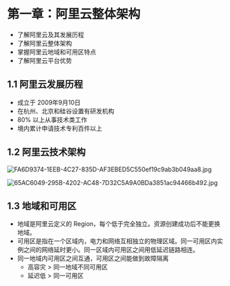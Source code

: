 # 第一章：阿里云整体架构

- 了解阿里云及其发展历程
- 了解阿里云整体架构
- 掌握阿里云地域和可用区特点
- 了解阿里云平台优势

## 1.1 阿里云发展历程

- 成立于 2009年9月10日
- 在杭州、北京和硅谷设置有研发机构
- 80% 以上从事技术类工作
- 境内累计申请技术专利百件以上

## 1.2 阿里云技术架构

![FA6D9374-1EEB-4C27-835D-AF3EBED5C550ef19c9ab3b049aa8.jpg](https://imagehost-cdn.frytea.com/images/2020/02/12/FA6D9374-1EEB-4C27-835D-AF3EBED5C550ef19c9ab3b049aa8.jpg)

![65AC6049-295B-4202-AC48-7D32C5A9A0BDa3851ac94466b492.jpg](https://imagehost-cdn.frytea.com/images/2020/02/12/65AC6049-295B-4202-AC48-7D32C5A9A0BDa3851ac94466b492.jpg)

## 1.3 地域和可用区

- 地域是阿里云定义的 Region，每个低于完全独立。资源创建成功后不能更换地域。
- 可用区是指在一个区域内，电力和网络互相独立的物理区域。同一可用区内实例之间的网络延时更小。同一区域内可用区之间用低延迟链路相连。
- 同一地域内可用区之间互通，可用区之间能做到故障隔离
	- 高容灾 > 同一地域不同可用区
	- 延迟低 > 同一可用区

